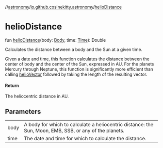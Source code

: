 //[astronomy](../../index.md)/[io.github.cosinekitty.astronomy](index.md)/[helioDistance](helio-distance.md)

# helioDistance

fun [helioDistance](helio-distance.md)(body: [Body](-body/index.md), time: [Time](-time/index.md)): Double

Calculates the distance between a body and the Sun at a given time.

Given a date and time, this function calculates the distance between the center of body and the center of the Sun, expressed in AU. For the planets Mercury through Neptune, this function is significantly more efficient than calling [helioVector](helio-vector.md) followed by taking the length of the resulting vector.

#### Return

The heliocentric distance in AU.

## Parameters

| | |
|---|---|
| body | A body for which to calculate a heliocentric distance: the Sun, Moon, EMB, SSB, or any of the planets. |
| time | The date and time for which to calculate the distance. |
